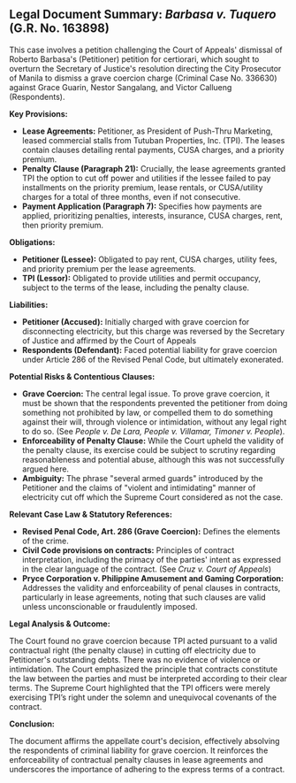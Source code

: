 ## Legal Document Summary: *Barbasa v. Tuquero* (G.R. No. 163898)

This case involves a petition challenging the Court of Appeals' dismissal of Roberto Barbasa's (Petitioner) petition for certiorari, which sought to overturn the Secretary of Justice's resolution directing the City Prosecutor of Manila to dismiss a grave coercion charge (Criminal Case No. 336630) against Grace Guarin, Nestor Sangalang, and Victor Callueng (Respondents).

**Key Provisions:**

*   **Lease Agreements:** Petitioner, as President of Push-Thru Marketing, leased commercial stalls from Tutuban Properties, Inc. (TPI). The leases contain clauses detailing rental payments, CUSA charges, and a priority premium.
*   **Penalty Clause (Paragraph 21):** Crucially, the lease agreements granted TPI the option to cut off power and utilities if the lessee failed to pay installments on the priority premium, lease rentals, or CUSA/utility charges for a total of three months, even if not consecutive.
*   **Payment Application (Paragraph 7):** Specifies how payments are applied, prioritizing penalties, interests, insurance, CUSA charges, rent, then priority premium.

**Obligations:**

*   **Petitioner (Lessee):** Obligated to pay rent, CUSA charges, utility fees, and priority premium per the lease agreements.
*   **TPI (Lessor):** Obligated to provide utilities and permit occupancy, subject to the terms of the lease, including the penalty clause.

**Liabilities:**

*   **Petitioner (Accused):** Initially charged with grave coercion for disconnecting electricity, but this charge was reversed by the Secretary of Justice and affirmed by the Court of Appeals
*   **Respondents (Defendant):** Faced potential liability for grave coercion under Article 286 of the Revised Penal Code, but ultimately exonerated.

**Potential Risks & Contentious Clauses:**

*   **Grave Coercion:** The central legal issue. To prove grave coercion, it must be shown that the respondents prevented the petitioner from doing something not prohibited by law, or compelled them to do something against their will, through violence or intimidation, without any legal right to do so. (See *People v. De Lara, People v. Villamar, Timoner v. People*).
*   **Enforceability of Penalty Clause:** While the Court upheld the validity of the penalty clause, its exercise could be subject to scrutiny regarding reasonableness and potential abuse, although this was not successfully argued here.
* **Ambiguity:** The phrase "several armed guards" introduced by the Petitioner and the claims of "violent and intimidating" manner of electricity cut off which the Supreme Court considered as not the case.

**Relevant Case Law & Statutory References:**

*   **Revised Penal Code, Art. 286 (Grave Coercion):** Defines the elements of the crime.
*   **Civil Code provisions on contracts:** Principles of contract interpretation, including the primacy of the parties' intent as expressed in the clear language of the contract. (See *Cruz v. Court of Appeals*)
*   **Pryce Corporation v. Philippine Amusement and Gaming Corporation:** Addresses the validity and enforceability of penal clauses in contracts, particularly in lease agreements, noting that such clauses are valid unless unconscionable or fraudulently imposed.

**Legal Analysis & Outcome:**

The Court found no grave coercion because TPI acted pursuant to a valid contractual right (the penalty clause) in cutting off electricity due to Petitioner's outstanding debts. There was no evidence of violence or intimidation. The Court emphasized the principle that contracts constitute the law between the parties and must be interpreted according to their clear terms. The Supreme Court highlighted that the TPI officers were merely exercising TPI’s right under the solemn and unequivocal covenants of the contract.

**Conclusion:**

The document affirms the appellate court's decision, effectively absolving the respondents of criminal liability for grave coercion. It reinforces the enforceability of contractual penalty clauses in lease agreements and underscores the importance of adhering to the express terms of a contract.

